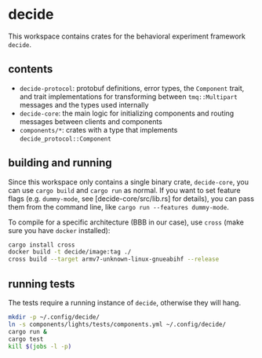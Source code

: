 # decide

This workspace contains crates for the behavioral experiment framework `decide`.

## contents
- `decide-protocol`: protobuf definitions, error types, the `Component` trait, and trait implementations for transforming between `tmq::Multipart` messages and the types used internally
- `decide-core`: the main logic for initializing components and routing messages between clients and components
- `components/*`: crates with a type that implements `decide_protocol::Component`

## building and running

Since this workspace only contains a single binary crate, `decide-core`, you can use `cargo build` and `cargo run` as normal. If you want to set feature flags (e.g. `dummy-mode`, see [decide-core/src/lib.rs] for details), you can pass them from the command line, like
`cargo run --features dummy-mode`.

To compile for a specific architecture (BBB in our case), use `cross` (make sure you have `docker` installed):
```bash
cargo install cross
docker build -t decide/image:tag ./
cross build --target armv7-unknown-linux-gnueabihf --release
```


## running tests

The tests require a running instance of `decide`, otherwise they will hang.
```bash
mkdir -p ~/.config/decide/
ln -s components/lights/tests/components.yml ~/.config/decide/
cargo run &
cargo test
kill $(jobs -l -p)
```
